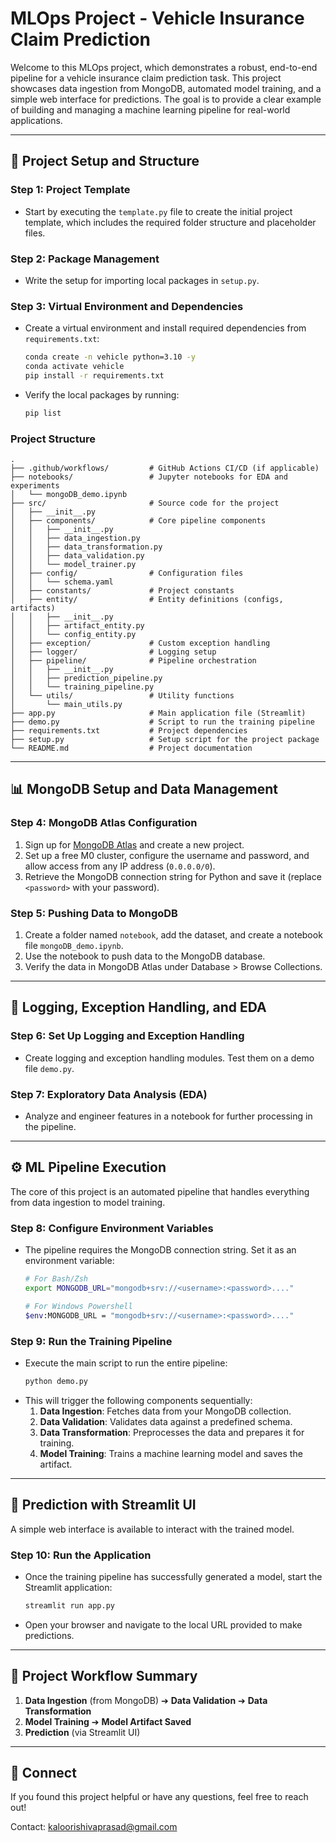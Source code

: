 # MLOps Project - Vehicle Insurance Claim Prediction

Welcome to this MLOps project, which demonstrates a robust, end-to-end pipeline for a vehicle insurance claim prediction task. This project showcases data ingestion from MongoDB, automated model training, and a simple web interface for predictions. The goal is to provide a clear example of building and managing a machine learning pipeline for real-world applications.

---

## 📁 Project Setup and Structure

### Step 1: Project Template
- Start by executing the `template.py` file to create the initial project template, which includes the required folder structure and placeholder files.

### Step 2: Package Management
- Write the setup for importing local packages in `setup.py`.

### Step 3: Virtual Environment and Dependencies
- Create a virtual environment and install required dependencies from `requirements.txt`:
  ```bash
  conda create -n vehicle python=3.10 -y
  conda activate vehicle
  pip install -r requirements.txt
  ```
- Verify the local packages by running:
  ```bash
  pip list
  ```

### Project Structure
```
.
├── .github/workflows/         # GitHub Actions CI/CD (if applicable)
├── notebooks/                 # Jupyter notebooks for EDA and experiments
│   └── mongoDB_demo.ipynb
├── src/                       # Source code for the project
│   ├── __init__.py
│   ├── components/            # Core pipeline components
│   │   ├── __init__.py
│   │   ├── data_ingestion.py
│   │   ├── data_transformation.py
│   │   ├── data_validation.py
│   │   └── model_trainer.py
│   ├── config/                # Configuration files
│   │   └── schema.yaml
│   ├── constants/             # Project constants
│   ├── entity/                # Entity definitions (configs, artifacts)
│   │   ├── __init__.py
│   │   ├── artifact_entity.py
│   │   └── config_entity.py
│   ├── exception/             # Custom exception handling
│   ├── logger/                # Logging setup
│   ├── pipeline/              # Pipeline orchestration
│   │   ├── __init__.py
│   │   ├── prediction_pipeline.py
│   │   └── training_pipeline.py
│   └── utils/                 # Utility functions
│       └── main_utils.py
├── app.py                     # Main application file (Streamlit)
├── demo.py                    # Script to run the training pipeline
├── requirements.txt           # Project dependencies
├── setup.py                   # Setup script for the project package
└── README.md                  # Project documentation
```

---

## 📊 MongoDB Setup and Data Management

### Step 4: MongoDB Atlas Configuration
1. Sign up for [MongoDB Atlas](https://www.mongodb.com/cloud/atlas) and create a new project.
2. Set up a free M0 cluster, configure the username and password, and allow access from any IP address (`0.0.0.0/0`).
3. Retrieve the MongoDB connection string for Python and save it (replace `<password>` with your password).

### Step 5: Pushing Data to MongoDB
1. Create a folder named `notebook`, add the dataset, and create a notebook file `mongoDB_demo.ipynb`.
2. Use the notebook to push data to the MongoDB database.
3. Verify the data in MongoDB Atlas under Database > Browse Collections.

---

## 📝 Logging, Exception Handling, and EDA

### Step 6: Set Up Logging and Exception Handling
- Create logging and exception handling modules. Test them on a demo file `demo.py`.

### Step 7: Exploratory Data Analysis (EDA)
- Analyze and engineer features in a notebook for further processing in the pipeline.

---

## ⚙️ ML Pipeline Execution

The core of this project is an automated pipeline that handles everything from data ingestion to model training.

### Step 8: Configure Environment Variables
- The pipeline requires the MongoDB connection string. Set it as an environment variable:
  ```bash
  # For Bash/Zsh
  export MONGODB_URL="mongodb+srv://<username>:<password>...."
  
  # For Windows Powershell
  $env:MONGODB_URL = "mongodb+srv://<username>:<password>...."
  ```

### Step 9: Run the Training Pipeline
- Execute the main script to run the entire pipeline:
  ```bash
  python demo.py
  ```
- This will trigger the following components sequentially:
    1.  **Data Ingestion**: Fetches data from your MongoDB collection.
    2.  **Data Validation**: Validates data against a predefined schema.
    3.  **Data Transformation**: Preprocesses the data and prepares it for training.
    4.  **Model Training**: Trains a machine learning model and saves the artifact.

---

## 🚀 Prediction with Streamlit UI

A simple web interface is available to interact with the trained model.

### Step 10: Run the Application
- Once the training pipeline has successfully generated a model, start the Streamlit application:
  ```bash
  streamlit run app.py
  ```
- Open your browser and navigate to the local URL provided to make predictions.

---

## 🎯 Project Workflow Summary

1.  **Data Ingestion** (from MongoDB) ➔ **Data Validation** ➔ **Data Transformation**
2.  **Model Training** ➔ **Model Artifact Saved**
3.  **Prediction** (via Streamlit UI)

---

## 💬 Connect
If you found this project helpful or have any questions, feel free to reach out!

Contact: kaloorishivaprasad@gmail.com
